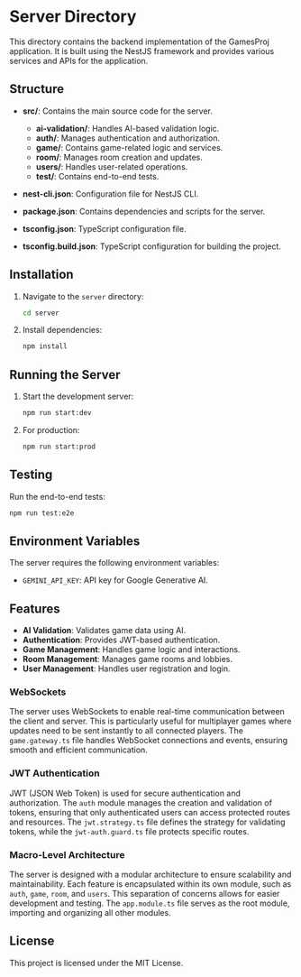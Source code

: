 # Server Directory

This directory contains the backend implementation of the GamesProj application. It is built using the NestJS framework and provides various services and APIs for the application.

## Structure

- **src/**: Contains the main source code for the server.
  - **ai-validation/**: Handles AI-based validation logic.
  - **auth/**: Manages authentication and authorization.
  - **game/**: Contains game-related logic and services.
  - **room/**: Manages room creation and updates.
  - **users/**: Handles user-related operations.
  - **test/**: Contains end-to-end tests.

- **nest-cli.json**: Configuration file for NestJS CLI.
- **package.json**: Contains dependencies and scripts for the server.
- **tsconfig.json**: TypeScript configuration file.
- **tsconfig.build.json**: TypeScript configuration for building the project.

## Installation

1. Navigate to the `server` directory:
   ```bash
   cd server
   ```

2. Install dependencies:
   ```bash
   npm install
   ```

## Running the Server

1. Start the development server:
   ```bash
   npm run start:dev
   ```

2. For production:
   ```bash
   npm run start:prod
   ```

## Testing

Run the end-to-end tests:
```bash
npm run test:e2e
```

## Environment Variables

The server requires the following environment variables:

- `GEMINI_API_KEY`: API key for Google Generative AI.

## Features

- **AI Validation**: Validates game data using AI.
- **Authentication**: Provides JWT-based authentication.
- **Game Management**: Handles game logic and interactions.
- **Room Management**: Manages game rooms and lobbies.
- **User Management**: Handles user registration and login.

### WebSockets

The server uses WebSockets to enable real-time communication between the client and server. This is particularly useful for multiplayer games where updates need to be sent instantly to all connected players. The `game.gateway.ts` file handles WebSocket connections and events, ensuring smooth and efficient communication.

### JWT Authentication

JWT (JSON Web Token) is used for secure authentication and authorization. The `auth` module manages the creation and validation of tokens, ensuring that only authenticated users can access protected routes and resources. The `jwt.strategy.ts` file defines the strategy for validating tokens, while the `jwt-auth.guard.ts` file protects specific routes.

### Macro-Level Architecture

The server is designed with a modular architecture to ensure scalability and maintainability. Each feature is encapsulated within its own module, such as `auth`, `game`, `room`, and `users`. This separation of concerns allows for easier development and testing. The `app.module.ts` file serves as the root module, importing and organizing all other modules.

## License

This project is licensed under the MIT License.
